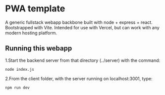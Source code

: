 # PWA template
A generic fullstack webapp backbone built with node + express + react.
Bootstrapped with Vite. Intended for use with Vercel, but can work with any modern hosting platform.

## Running this webapp

1.Start the backend server from that directory (../server) with the command:

`node index.js`

2.From the client folder, with the server running on localhost:3001,
type:

`npm run dev`
